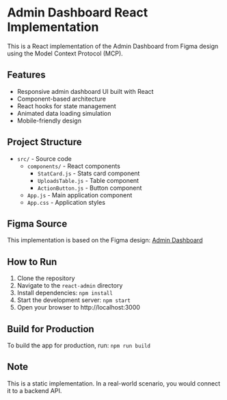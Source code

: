 # Admin Dashboard React Implementation

This is a React implementation of the Admin Dashboard from Figma design using the Model Context Protocol (MCP).

## Features

- Responsive admin dashboard UI built with React
- Component-based architecture
- React hooks for state management
- Animated data loading simulation
- Mobile-friendly design

## Project Structure

- `src/` - Source code
  - `components/` - React components
    - `StatCard.js` - Stats card component
    - `UploadsTable.js` - Table component
    - `ActionButton.js` - Button component
  - `App.js` - Main application component
  - `App.css` - Application styles

## Figma Source

This implementation is based on the Figma design: [Admin Dashboard](https://www.figma.com/design/5ddpJqH2rQ7MzzEdloMhSX/Untitled?node-id=0-1&t=bECzUQGbmpEMhCDd-1)

## How to Run

1. Clone the repository
2. Navigate to the `react-admin` directory
3. Install dependencies: `npm install`
4. Start the development server: `npm start`
5. Open your browser to http://localhost:3000

## Build for Production

To build the app for production, run: `npm run build`

## Note

This is a static implementation. In a real-world scenario, you would connect it to a backend API.